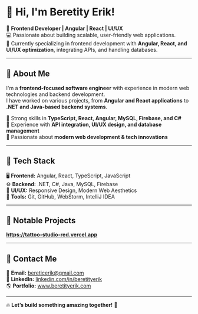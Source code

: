 # 👋 Hi, I'm Beretity Erik!

🚀 **Frontend Developer | Angular | React | UI/UX**  
💻 Passionate about building scalable, user-friendly web applications.  
🎯 Currently specializing in frontend development with **Angular, React, and UI/UX optimization**, integrating APIs, and handling databases.  

---

## 🔹 About Me  
I'm a **frontend-focused software engineer** with experience in modern web technologies and backend development.  
I have worked on various projects, from **Angular and React applications** to **.NET and Java-based backend systems**.  

🔸 Strong skills in **TypeScript, React, Angular, MySQL, Firebase, and C#**  
🔸 Experience with **API integration, UI/UX design, and database management**  
🔸 Passionate about **modern web development & tech innovations**  

---

## 🔹 Tech Stack  
🖥 **Frontend:** Angular, React, TypeScript, JavaScript  
⚙ **Backend:** .NET, C#, Java, MySQL, Firebase  
🎨 **UI/UX:** Responsive Design, Modern Web Aesthetics  
🔗 **Tools:** Git, GitHub, WebStorm, IntelliJ IDEA  

---

## 🔹 Notable Projects  

**https://tattoo-studio-red.vercel.app**

---


## 🔹 Contact Me  
📩 **Email:** bereticerik@gmail.com  
🔗 **LinkedIn:** [linkedin.com/in/beretityerik](https://linkedin.com/in/beretityerik)  
🌎 **Portfolio:** www.beretityerik.com

---

🔥 **Let’s build something amazing together!** 🚀
